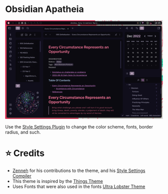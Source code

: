 # Obsidian Apatheia
![Apatheia theme Screenshot](assets/promo_screenshot1920x1200.png)

Use the [Style Settings Plugin](https://github.com/mgmeyers/obsidian-style-settings) to change the color scheme, fonts, border radius, and such.

# ⭐ Credits
- [Zenneh](https://github.com/zenneh) for his contributions to the theme, and his [Style Settings Compiler](https://github.com/zenneh/Obsidian-SCSS-Style-Settings)
- This theme is inspired by the [Things Theme](https://github.com/colineckert/obsidian-things)
- Uses Fonts that were also used in the fonts [Ultra Lobster Theme](https://github.com/7368697661/Ultra-Lobster)
